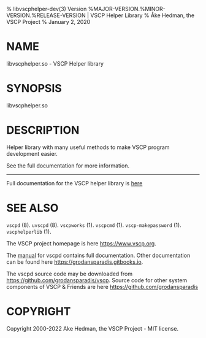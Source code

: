 % libvscphelper-dev(3) Version %MAJOR-VERSION.%MINOR-VERSION.%RELEASE-VERSION  | VSCP Helper Library
% Åke Hedman, the VSCP Project
% January 2, 2020

# NAME
libvscphelper.so - VSCP Helper library

# SYNOPSIS

libvscphelper.so

# DESCRIPTION

Helper library with many useful methods to make VSCP program development easier.

See the full documentation for more information.

---

Full documentation for the VSCP helper library is [here](https://www.vscp.org/docs/vscphelper/doku.php)

# SEE ALSO

`vscpd` (8).
`uvscpd` (8).
`vscpworks` (1).
`vscpcmd` (1).
`vscp-makepassword` (1).
`vscphelperlib` (1).

The VSCP project homepage is here <https://www.vscp.org>.

The [manual](https://grodansparadis.gitbooks.io/the-vscp-daemon) for vscpd contains full documentation. Other documentation can be found here <https://grodansparadis.gitbooks.io>.

The vscpd source code may be downloaded from <https://github.com/grodansparadis/vscp>. Source code for other system components of VSCP & Friends are here <https://github.com/grodansparadis>

# COPYRIGHT
Copyright 2000-2022 Ake Hedman, the VSCP Project - MIT license.
